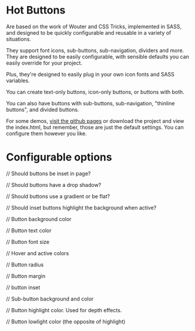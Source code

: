 Hot Buttons
=================

Are based on the work of Wouter and CSS Tricks, implemented in SASS, and designed to be quickly configurable and reusable in a variety of situations.

They support font icons, sub-buttons, sub-navigation, dividers and more. They are designed to be easily configurable, with sensible defaults you can easily override for your project.

Plus, they're designed to easily plug in your own icon fonts and SASS variables.

You can create text-only buttons, icon-only buttons, or buttons with both. 

You can also have buttons with sub-buttons, sub-navigation, "thinline buttons", and divided buttons.

For some demos, [visit the github pages](http://tbaxter.github.io/hot-buttons/) or download the project and view the index.html, but remember, those are just the default settings. You can configure them however you like.



Configurable options
====================

// Should buttons be inset in page?

// Should buttons have a drop shadow?

// Should buttons use a gradient or be flat?

// Should inset buttons highlight the background when active?

// Button background color

// Button text color

// Button font size  

// Hover and active colors

// Button radius

// Button margin

// button inset

// Sub-button background and color

// Button highlight color. Used for depth effects.

// Button lowlight color (the opposite of highlight)
